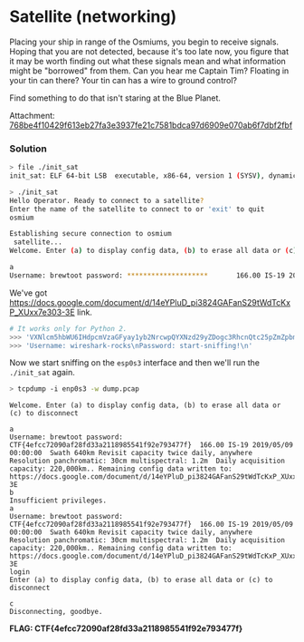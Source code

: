 # Satellite (networking)

Placing your ship in range of the Osmiums, you begin to receive signals. Hoping that you are not detected, because it's too late now, you figure that it may be worth finding out what these signals mean and what information might be "borrowed" from them. Can you hear me Captain Tim? Floating in your tin can there? Your tin can has a wire to ground control?

Find something to do that isn't staring at the Blue Planet.

Attachment: [768be4f10429f613eb27fa3e3937fe21c7581bdca97d6909e070ab6f7dbf2fbf](https://storage.googleapis.com/gctf-2019-attachments/768be4f10429f613eb27fa3e3937fe21c7581bdca97d6909e070ab6f7dbf2fbf)

### Solution
```bash
> file ./init_sat
init_sat: ELF 64-bit LSB  executable, x86-64, version 1 (SYSV), dynamically linked (uses shared libs), not stripped

> ./init_sat
Hello Operator. Ready to connect to a satellite?
Enter the name of the satellite to connect to or 'exit' to quit
osmium

Establishing secure connection to osmium
 satellite...
Welcome. Enter (a) to display config data, (b) to erase all data or (c) to disconnect

a
Username: brewtoot password: ********************       166.00 IS-19 2019/05/09 00:00:00 Swath 640km      Revisit capacity twice daily, anywhere Resolution panchromatic: 30cm multispectral: 1.2m  Daily acquisition capacity: 220,000km²  Remaining config data written to: https://docs.google.com/document/d/14eYPluD_pi3824GAFanS29tWdTcKxP_XUxx7e303-3E
```

We've got https://docs.google.com/document/d/14eYPluD_pi3824GAFanS29tWdTcKxP_XUxx7e303-3E link.

```python
# It works only for Python 2.
>>> 'VXNlcm5hbWU6IHdpcmVzaGFyay1yb2NrcwpQYXNzd29yZDogc3RhcnQtc25pZmZpbmchCg=='.decode('base64')
>>> 'Username: wireshark-rocks\nPassword: start-sniffing!\n'
```
Now we start sniffing on the `esp0s3` interface and then we'll run the `./init_sat` again.
```bash
> tcpdump -i enp0s3 -w dump.pcap
```
```
Welcome. Enter (a) to display config data, (b) to erase all data or (c) to disconnect

a
Username: brewtoot password: CTF{4efcc72090af28fd33a2118985541f92e793477f}  166.00 IS-19 2019/05/09 00:00:00  Swath 640km Revisit capacity twice daily, anywhere Resolution panchromatic: 30cm multispectral: 1.2m  Daily acquisition capacity: 220,000km.. Remaining config data written to: https://docs.google.com/document/d/14eYPluD_pi3824GAFanS29tWdTcKxP_XUxx7e303-3E
b
Insufficient privileges.
a
Username: brewtoot password: CTF{4efcc72090af28fd33a2118985541f92e793477f}  166.00 IS-19 2019/05/09 00:00:00  Swath 640km Revisit capacity twice daily, anywhere Resolution panchromatic: 30cm multispectral: 1.2m  Daily acquisition capacity: 220,000km.. Remaining config data written to: https://docs.google.com/document/d/14eYPluD_pi3824GAFanS29tWdTcKxP_XUxx7e303-3E
login
Enter (a) to display config data, (b) to erase all data or (c) to disconnect

c
Disconnecting, goodbye.
```

**FLAG: CTF{4efcc72090af28fd33a2118985541f92e793477f}**